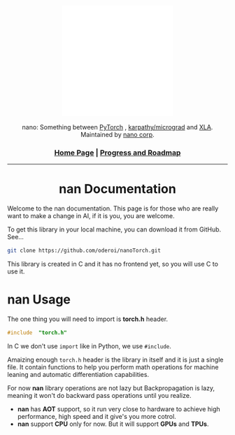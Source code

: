 <div align="center">

<picture>
  <source media="(prefers-color-scheme: light)" srcset="/imgs/nan/16.svg">
  <img alt="tiny corp logo" src="/imgs/nan/nan.svg" width="50%" height="50%">
</picture>

nano: Something between [PyTorch](https://github.com/pytorch/pytorch) , [karpathy/micrograd](https://github.com/karpathy/micrograd) and [XLA](https://openxla.org/xla). Maintained by [nano corp](https://github.com/oderoi/nanoTorch/tree/main).

<h3>

[Home Page](README.md) | [Progress and Roadmap](Progress_and_Roadmap.md)

</h3>

</div>

---

<h1 align='center'><b>nan Documentation</b></h1>

Welcome to the nan documentation. This page is for those who are really want to make a change in AI, if it is you, you are welcome.

To get this library in your local machine, you can download it from GitHub. See...

```bash
git clone https://github.com/oderoi/nanoTorch.git 
```

This library is created in C and it has no frontend yet, so you will use C to use it.

# nan Usage

The one thing you will need to import is **torch.h** header.

```C
#include  "torch.h"
```
In C we don't use `import` like in Python, we use `#include`.

Amaizing enough `torch.h` header is the library in itself and it is just a single file. It contain functions to help you perform math operations for machine leaning and automatic differentiation capabilities.

For now **nan** library operations are not lazy but Backpropagation is lazy, meaning it won't do backward pass operations until you realize.

* **nan** has **AOT** support, so it run very close to hardware to achieve high performance, high speed and it give's you more cotrol.
* **nan** support **CPU** only for now. But it will support **GPUs** and **TPUs**. 